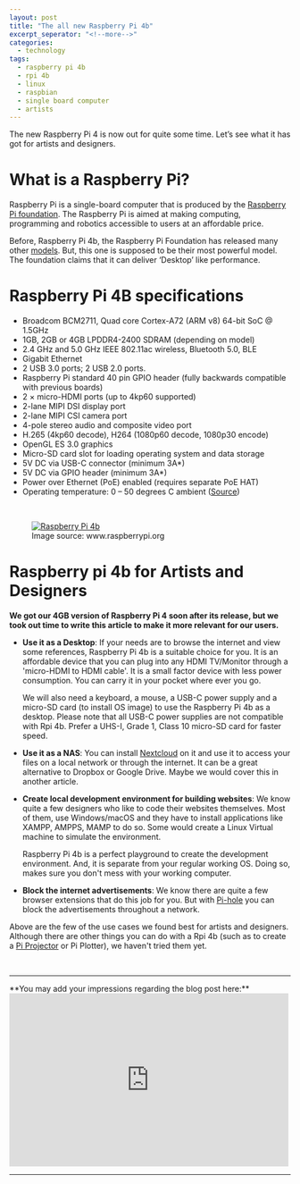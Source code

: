 ```yaml
---
layout: post
title: "The all new Raspberry Pi 4b"
excerpt_seperator: "<!--more-->"
categories:
  - technology
tags:
  - raspberry pi 4b
  - rpi 4b
  - linux
  - raspbian
  - single board computer
  - artists
---
```

The new Raspberry Pi 4 is now out for quite some time. Let’s see what it has got for artists and designers.
<!--more-->

# What is a Raspberry Pi?

Raspberry Pi is a single-board computer that is produced by the [Raspberry Pi foundation](https://www.raspberrypi.org/). The Raspberry Pi is aimed at making computing, programming and robotics accessible to users at an affordable price.

Before, Raspberry Pi 4b, the Raspberry Pi Foundation has released many other [models](https://en.wikipedia.org/wiki/Raspberry_Pi#Generations_of_released_models). But, this one is supposed to be their most powerful model. The foundation claims that it can deliver ‘Desktop’ like performance.

# Raspberry Pi 4B specifications
- Broadcom BCM2711, Quad core Cortex-A72 (ARM v8) 64-bit SoC @ 1.5GHz
- 1GB, 2GB or 4GB LPDDR4-2400 SDRAM (depending on model)
- 2.4 GHz and 5.0 GHz IEEE 802.11ac wireless, Bluetooth 5.0, BLE
- Gigabit Ethernet
- 2 USB 3.0 ports; 2 USB 2.0 ports.
- Raspberry Pi standard 40 pin GPIO header (fully backwards compatible with previous boards)
- 2 × micro-HDMI ports (up to 4kp60 supported)
- 2-lane MIPI DSI display port
- 2-lane MIPI CSI camera port
- 4-pole stereo audio and composite video port
- H.265 (4kp60 decode), H264 (1080p60 decode, 1080p30 encode)
- OpenGL ES 3.0 graphics
- Micro-SD card slot for loading operating system and data storage
- 5V DC via USB-C connector (minimum 3A*)
- 5V DC via GPIO header (minimum 3A*)
- Power over Ethernet (PoE) enabled (requires separate PoE HAT)
- Operating temperature: 0 – 50 degrees C ambient
([Source](https://www.raspberrypi.org/products/raspberry-pi-4-model-b/specifications/))

<br>
<figure class="align-center">
  <a href="#"><img src="{{ '/images/08-2019/pi4-labelled.png' | absolute_url }}" alt="Raspberry Pi 4b"></a>
  <figcaption>Image source: www.raspberrypi.org</figcaption>
</figure>

# Raspberry pi 4b for Artists and Designers
**We got our 4GB version of Raspberry Pi 4 soon after its release, but we took out time to write this article to make it more relevant for our users.**

- **Use it as a Desktop**: If your needs are to browse the internet and view some references, Raspberry Pi 4b is a suitable choice for you. It is an affordable device that you can plug into any HDMI TV/Monitor through a 'micro-HDMI to HDMI cable'. It is a small factor device with less power consumption. You can carry it in your pocket where ever you go.

    We will also need a keyboard, a mouse, a USB-C power supply and a micro-SD card (to install OS image) to use the Raspberry Pi 4b as a desktop. Please note that all USB-C power supplies are not compatible with Rpi 4b. Prefer a UHS-I, Grade 1, Class 10 micro-SD card for faster speed.

- **Use it as a NAS**: You can install [Nextcloud](https://nextcloud.com/) on it and use it to access your files on a local network or through the internet. It can be a great alternative to Dropbox or Google Drive. Maybe we would cover this in another article.

- **Create local development environment for building websites**: We know quite a few designers who like to code their websites themselves. Most of them, use Windows/macOS and they have to install applications like XAMPP, AMPPS, MAMP to do so. Some would create a Linux Virtual machine to simulate the environment.

    Raspberry Pi 4b is a perfect playground to create the development environment. And, it is separate from your regular working OS. Doing so, makes sure you don't mess with your working computer.

- **Block the internet advertisements**: We know there are quite a few browser extensions that do this job for you. But with [Pi-hole](https://pi-hole.net/) you can block the advertisements throughout a network.


Above are the few of the use cases we found best for artists and designers. Although there are other things you can do with a Rpi 4b (such as to create a [Pi Projector](https://www.youtube.com/watch?v=RxQ4GFfPJFo) or Pi Plotter), we haven't tried them yet.

<br>
<hr>
**You may add your impressions regarding the blog post here:**
<iframe src="https://www.facebook.com/plugins/post.php?href=https%3A%2F%2Fwww.facebook.com%2Fbhoowrites%2Fposts%2F119520762722536&width=500" width="500" height="310" style="border:none;overflow:hidden" scrolling="no" frameborder="0" allowTransparency="true" allow="encrypted-media"></iframe>
<hr>
